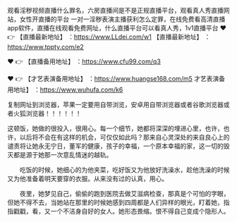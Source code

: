 观看淫秽视频直播什么罪名，六房直播间是不是正规直播平台，观看真人秀直播网站，女性开直播的平台
一对一淫秽表演主播获利怎么定罪，在线免费看高清直播app软件，直播在线观看免费网址，什么直播平台可以看真人秀，1v1直播平台
❤️ 👉 【直播最新地址】 ：https://www.LLdei.com/w1   【直播最新地址】 ：https://www.tppty.com/e2

❤️ 👉 【直播备用地址】 ：https://www.cfu99.com/q3

❤️ 👉 【才艺表演备用地址】 ：https://www.huangse168.com/m5  才艺表演备用地址】 ：https://www.wuhufa.com/k6

复制网址到浏览器，苹果一定要用自带浏览，安卓用自带浏览器或者谷歌浏览器或者火狐浏览器！！！！！！

这顿饭，她做的很投入，很用心。每一个细节，她都将深深的埋进心里，也许，也许，以后将不会在有这样的机会，可仅仅如此吗？那来自心灵深处的来自良心上的谴责将让她永无宁日，董军的健康，孩子的幸福，一个原本幸福的家，这一切的毁灭都是源于她那一次意乱情迷的越轨。

　　吃饭的时候，她细心的为他夹菜，吃好饭又为他放好洗澡水，趁他洗澡的时候又为他准备着明天要穿的衣服。从来没有过的认真，用心。

　　夜里，她梦见自己，偷偷的跑到医院去做艾滋病检查，那真是个可怕的字眼，但她不得不去，当她站在那里的时候她感到四周都是人们异样的眼光，盯着她，指指戳戳，看，又一个不洁身自好的女人。她形态畏缩。恨不得自己变成个隐形人。
